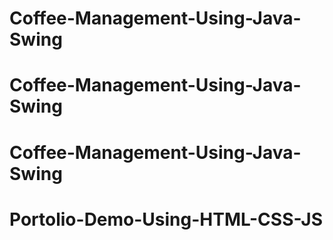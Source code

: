 # Coffee-Management-Using-Java-Swing
# Coffee-Management-Using-Java-Swing
# Coffee-Management-Using-Java-Swing
# Portolio-Demo-Using-HTML-CSS-JS
